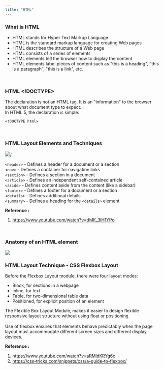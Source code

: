 ```yaml
---
title: "HTML"
---
```


### What is HTML

* HTML stands for Hyper Text Markup Language
* HTML is the standard markup language for creating Web pages
* HTML describes the structure of a Web page
* HTML consists of a series of elements
* HTML elements tell the browser how to display the content
* HTML elements label pieces of content such as "this is a heading", "this is a paragraph", "this is a link", etc.

<br>

### HTML <!DOCTYPE>

The declaration is not an HTML tag. It is an "information" to the browser about what document type to expect.\
In HTML 5, the declaration is simple:
```
<!DOCTYPE html>
```
<br>

### HTML Layout Elements and Techniques

<img src="https://www.w3schools.com/html/img_sem_elements.gif">/

```<header>``` - Defines a header for a document or a section\
```<nav>``` - Defines a container for navigation links\
```<section>``` - Defines a section in a document\
```<article>``` - Defines an independent self-contained article\
```<aside>``` - Defines content aside from the content (like a sidebar)\
```<footer>``` - Defines a footer for a document or a section\
```<details>``` - Defines additional details\
```<summary>``` - Defines a heading for the ```<details>``` element

**Reference :**
1. https://www.youtube.com/watch?v=dMK_3lH1YPo

<br>

### Anatomy of an HTML element

<img src="https://mdn.mozillademos.org/files/7659/anatomy-of-an-html-element.png">

<br>

### HTML Layout Technique - CSS Flexbox Layout

Before the Flexbox Layout module, there were four layout modes:

*	Block, for sections in a webpage
*	Inline, for text
*	Table, for two-dimensional table data
*	Positioned, for explicit position of an element

The Flexible Box Layout Module, makes it easier to design flexible responsive layout structure without using float or positioning.\
<br>
Use of flexbox ensures that elements behave predictably when the page layout must accommodate different screen sizes and different display devices.

**Reference :** 
1. https://www.youtube.com/watch?v=aRMIdKRYg6c
2. https://css-tricks.com/snippets/css/a-guide-to-flexbox/
